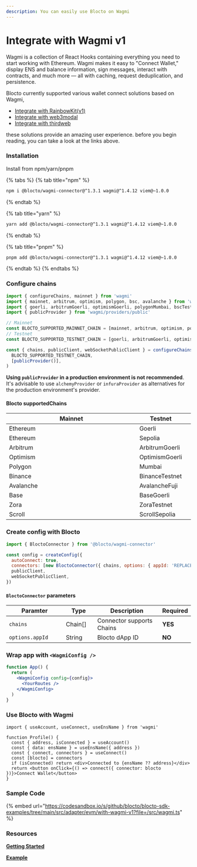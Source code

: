 ```yaml
---
description: You can easily use Blocto on Wagmi
---
```


# Integrate with Wagmi v1

Wagmi is a collection of React Hooks containing everything you need to start working with Ethereum. Wagmi makes it easy to "Connect Wallet," display ENS and balance information, sign messages, interact with contracts, and much more — all with caching, request deduplication, and persistence.

Blocto currently supported various wallet connect solutions based on Wagmi,

* [Integrate with RainbowKit(v1)](integrate-with-rainbowkit-v1.md)
* [Integrate with web3modal](integrate-with-web3modal.md)
* [Integrate with thirdweb](integrate-with-thirdweb.md)

these solutions provide an amazing user experience. before you begin reading, you can take a look at the links above.

### Installation

Install from npm/yarn/pnpm

{% tabs %}
{% tab title="npm" %}
```bash
npm i @blocto/wagmi-connector@^1.3.1 wagmi@^1.4.12 viem@~1.0.0
```
{% endtab %}

{% tab title="yarn" %}
```bash
yarn add @blocto/wagmi-connector@^1.3.1 wagmi@^1.4.12 viem@~1.0.0
```
{% endtab %}

{% tab title="pnpm" %}
```bash
pnpm add @blocto/wagmi-connector@^1.3.1 wagmi@^1.4.12 viem@~1.0.0
```
{% endtab %}
{% endtabs %}

### Configure chains

```javascript
import { configureChains, mainnet } from 'wagmi'
import { mainnet, arbitrum, optimism, polygon, bsc, avalanche } from 'wagmi/chains'
import { goerli, arbitrumGoerli, optimismGoerli, polygonMumbai, bscTestnet, avalancheFuji  } from 'wagmi/chains'
import { publicProvider } from 'wagmi/providers/public'

// Mainnet
const BLOCTO_SUPPORTED_MAINNET_CHAIN = [mainnet, arbitrum, optimism, polygon, bsc, avalanche];
// Testnet
const BLOCTO_SUPPORTED_TESTNET_CHAIN = [goerli, arbitrumGoerli, optimismGoerli, polygonMumbai, bscTestnet, avalancheFuji];

const { chains, publicClient, webSocketPublicClient } = configureChains(
  BLOCTO_SUPPORTED_TESTNET_CHAIN,
  [publicProvider()],
)
```

**Using `publicProvider` in a production environment is not recommended**. It's advisable to use `alchemyProvider` or `infuraProvider` as alternatives for the production environment's provider.

#### Blocto supportedChains

<table><thead><tr><th width="373">Mainnet</th><th>Testnet</th><th data-hidden></th></tr></thead><tbody><tr><td>Ethereum</td><td>Goerli</td><td></td></tr><tr><td>Ethereum</td><td>Sepolia</td><td></td></tr><tr><td>Arbitrum</td><td>ArbitrumGoerli</td><td></td></tr><tr><td>Optimism</td><td>OptimismGoerli</td><td></td></tr><tr><td>Polygon</td><td>Mumbai</td><td></td></tr><tr><td>Binance</td><td>BinanceTestnet</td><td></td></tr><tr><td>Avalanche</td><td>AvalancheFuji</td><td></td></tr><tr><td>Base</td><td>BaseGoerli</td><td></td></tr><tr><td>Zora</td><td>ZoraTestnet</td><td></td></tr><tr><td>Scroll</td><td>ScrollSepolia</td><td></td></tr></tbody></table>

### Create config with Blocto

```javascript
import { BloctoConnector } from '@blocto/wagmi-connector'

const config = createConfig({
  autoConnect: true,
  connectors: [new BloctoConnector({ chains, options: { appId: 'REPLACE_WITH_YOUR_DAPP_ID' } })]
  publicClient,
  webSocketPublicClient,
})
```

#### `BloctoConnector` parameters

<table><thead><tr><th width="211">Paramter</th><th width="100">Type</th><th width="318">Description</th><th>Required</th></tr></thead><tbody><tr><td><code>chains</code></td><td>Chain[]</td><td>Connector supports Chains</td><td><strong>YES</strong></td></tr><tr><td><code>options.appId</code></td><td>String</td><td>Blocto dApp ID</td><td><strong>NO</strong></td></tr></tbody></table>

### Wrap app with `<WagmiConfig />`

```jsx
function App() {
  return (
    <WagmiConfig config={config}>
      <YourRoutes />
    </WagmiConfig>
  )
}
```

### Use Blocto with Wagmi

```tsx
import { useAccount, useConnect, useEnsName } from 'wagmi'

function Profile() {
  const { address, isConnected } = useAccount()
  const { data: ensName } = useEnsName({ address })
  const { connect, connectors } = useConnect()
  const [blocto] = connectors
  if (isConnected) return <div>Connected to {ensName ?? address}</div>
  return <button onClick={() => connect({ connector: blocto })}>Connect Wallet</button>
}

```

### Sample Code

{% embed url="https://codesandbox.io/s/github/blocto/blocto-sdk-examples/tree/main/src/adapter/evm/with-wagmi-v1?file=/src/wagmi.ts" %}

### Resources

[**Getting Started**](https://wagmi.sh/react/getting-started)

[**Example**](https://wagmi.sh/examples/connect-wallet)
